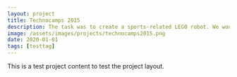 ```yaml
---
layout: project
title: Technocamps 2015
description: The task was to create a sports-related LEGO robot. We won with our creation ZEUS which was a goal keeper.
image: /assets/images/projects/technocamps2015.png
date: 2020-01-01
tags: [testtag]
---
```


This is a test project content to test the project layout.